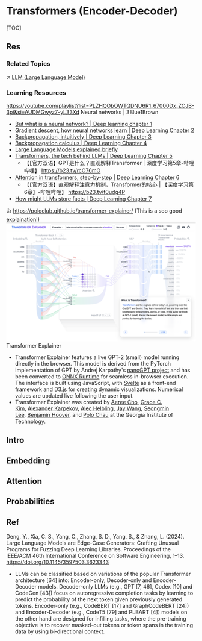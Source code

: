 # Transformers (Encoder-Decoder)

[TOC]



## Res
### Related Topics
↗ [LLM (Large Language Model)](../../../../Natural%20Language%20Processing%20(NLP)/🦑%20LLM%20(Large%20Language%20Model)/LLM%20(Large%20Language%20Model).md)


### Learning Resources
https://youtube.com/playlist?list=PLZHQObOWTQDNU6R1_67000Dx_ZCJB-3pi&si=AUDMGwyz7-yL33Xd
Neural networks | 3Blue1Brown
- [But what is a neural network? | Deep learning chapter 1](https://youtu.be/aircAruvnKk?si=RiyEviyfGbC8YwS0)
- [Gradient descent, how neural networks learn | Deep Learning Chapter 2](https://youtu.be/IHZwWFHWa-w?si=DqZgN_65JZfHX-81)
- [Backpropagation, intuitively | Deep Learning Chapter 3](https://youtu.be/Ilg3gGewQ5U?si=yYl6Vi6Sb-NxWbh5)
- [Backpropagation calculus | Deep Learning Chapter 4](https://youtu.be/tIeHLnjs5U8?si=w84SrOkyDnMwKSk7)
- [Large Language Models explained briefly](https://youtu.be/LPZh9BOjkQs?si=7CRyWTVnx3BIGQGy)
- [Transformers, the tech behind LLMs | Deep Learning Chapter 5](https://youtu.be/wjZofJX0v4M?si=cLC36CWJiJPKQJgT)
	- 【【官方双语】GPT是什么？直观解释Transformer | 深度学习第5章-哔哩哔哩】 https://b23.tv/rcO76mO
- [Attention in transformers, step-by-step | Deep Learning Chapter 6](https://youtu.be/eMlx5fFNoYc?si=UqpVj1vDxOtWAnlc)
	- 【【官方双语】直观解释注意力机制，Transformer的核心 | 【深度学习第6章】-哔哩哔哩】 https://b23.tv/f0udg4P
- [How might LLMs store facts | Deep Learning Chapter 7](https://youtu.be/9-Jl0dxWQs8?si=jJPuNPfLV6AtWNJa)

👍 https://poloclub.github.io/transformer-explainer/ (This is a soo good explaination!)
![](../../../../../../../Assets/Pics/Screenshot%202025-09-04%20at%2020.14.39.png)
Transformer Explainer
- Transformer Explainer features a live GPT-2 (small) model running directly in the browser. This model is derived from the PyTorch implementation of GPT by Andrej Karpathy's [nanoGPT project](https://github.com/karpathy/nanoGPT "Github") and has been converted to [ONNX Runtime](https://onnxruntime.ai/ "ONNX") for seamless in-browser execution. The interface is built using JavaScript, with [Svelte](https://kit.svelte.dev/ "Svelte") as a front-end framework and [D3.js](https://d3js.org/ "D3") for creating dynamic visualizations. Numerical values are updated live following the user input.
- Transformer Explainer was created by [Aeree Cho](https://aereeeee.github.io/), [Grace C. Kim](https://www.linkedin.com/in/chaeyeonggracekim/), [Alexander Karpekov](https://alexkarpekov.com/), [Alec Helbling](https://alechelbling.com/), [Jay Wang](https://zijie.wang/), [Seongmin Lee](https://seongmin.xyz/), [Benjamin Hoover](https://bhoov.com/), and [Polo Chau](https://poloclub.github.io/polochau/) at the Georgia Institute of Technology.



## Intro



## Embedding



## Attention



## Probabilities



## Ref
Deng, Y., Xia, C. S., Yang, C., Zhang, S. D., Yang, S., & Zhang, L. (2024). Large Language Models are Edge-Case Generators: Crafting Unusual Programs for Fuzzing Deep Learning Libraries. Proceedings of the IEEE/ACM 46th International Conference on Software Engineering, 1–13. https://doi.org/10.1145/3597503.3623343
- LLMs can be classified based on variations of the popular Transformer architecture [64] into: Encoder-only, Decoder-only and Encoder-Decoder models. Decoder-only LLMs (e.g., GPT [7, 46], Codex [10] and CodeGen [43]) focus on autoregressive completion tasks by learning to predict the probability of the next token given previously generated tokens. Encoder-only (e.g., CodeBERT [17] and GraphCodeBERT [24]) and Encoder-Decoder (e.g., CodeT5 [79] and PLBART [4]) models on the other hand are designed for infilling tasks, where the pre-training objective is to recover masked-out tokens or token spans in the training data by using bi-directional context.
